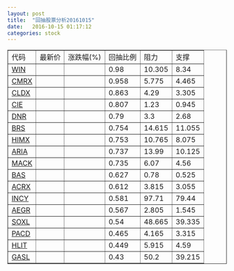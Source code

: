 ```yaml
---
layout: post
title:  "回抽股票分析20161015"
date:   2016-10-15 01:17:12
categories: stock
---
```

<script type="text/javascript">
var stockList = []
stockList.push('gb_win');
stockList.push('gb_cmrx');
stockList.push('gb_cldx');
stockList.push('gb_cie');
stockList.push('gb_dnr');
stockList.push('gb_brs');
stockList.push('gb_himx');
stockList.push('gb_aria');
stockList.push('gb_mack');
stockList.push('gb_bas');
stockList.push('gb_acrx');
stockList.push('gb_incy');
stockList.push('gb_aegr');
stockList.push('gb_soxl');
stockList.push('gb_pacd');
stockList.push('gb_hlit');
stockList.push('gb_gasl');
</script>
<table border="1">
 <tr>
 <td>代码</td>
 <td>最新价</td>
 <td>涨跌幅(%)</td>
 <td>回抽比例</td>
 <td>阻力</td>
 <td>支撑</td>
</tr>
  <tr id="win">
  <td><a href="http://stock.finance.sina.com.cn/usstock/quotes/WIN.html" target="_blank">WIN</a></td><td></td><td></td><td>0.98</td><td>10.305</td><td>8.34</td></tr>
  <tr id="cmrx">
  <td><a href="http://stock.finance.sina.com.cn/usstock/quotes/CMRX.html" target="_blank">CMRX</a></td><td></td><td></td><td>0.958</td><td>5.775</td><td>4.465</td></tr>
  <tr id="cldx">
  <td><a href="http://stock.finance.sina.com.cn/usstock/quotes/CLDX.html" target="_blank">CLDX</a></td><td></td><td></td><td>0.863</td><td>4.29</td><td>3.305</td></tr>
  <tr id="cie">
  <td><a href="http://stock.finance.sina.com.cn/usstock/quotes/CIE.html" target="_blank">CIE</a></td><td></td><td></td><td>0.807</td><td>1.23</td><td>0.945</td></tr>
  <tr id="dnr">
  <td><a href="http://stock.finance.sina.com.cn/usstock/quotes/DNR.html" target="_blank">DNR</a></td><td></td><td></td><td>0.79</td><td>3.3</td><td>2.68</td></tr>
  <tr id="brs">
  <td><a href="http://stock.finance.sina.com.cn/usstock/quotes/BRS.html" target="_blank">BRS</a></td><td></td><td></td><td>0.754</td><td>14.615</td><td>11.055</td></tr>
  <tr id="himx">
  <td><a href="http://stock.finance.sina.com.cn/usstock/quotes/HIMX.html" target="_blank">HIMX</a></td><td></td><td></td><td>0.753</td><td>10.765</td><td>8.075</td></tr>
  <tr id="aria">
  <td><a href="http://stock.finance.sina.com.cn/usstock/quotes/ARIA.html" target="_blank">ARIA</a></td><td></td><td></td><td>0.737</td><td>13.99</td><td>10.125</td></tr>
  <tr id="mack">
  <td><a href="http://stock.finance.sina.com.cn/usstock/quotes/MACK.html" target="_blank">MACK</a></td><td></td><td></td><td>0.735</td><td>6.07</td><td>4.56</td></tr>
  <tr id="bas">
  <td><a href="http://stock.finance.sina.com.cn/usstock/quotes/BAS.html" target="_blank">BAS</a></td><td></td><td></td><td>0.627</td><td>0.78</td><td>0.525</td></tr>
  <tr id="acrx">
  <td><a href="http://stock.finance.sina.com.cn/usstock/quotes/ACRX.html" target="_blank">ACRX</a></td><td></td><td></td><td>0.612</td><td>3.815</td><td>3.055</td></tr>
  <tr id="incy">
  <td><a href="http://stock.finance.sina.com.cn/usstock/quotes/INCY.html" target="_blank">INCY</a></td><td></td><td></td><td>0.581</td><td>97.71</td><td>79.44</td></tr>
  <tr id="aegr">
  <td><a href="http://stock.finance.sina.com.cn/usstock/quotes/AEGR.html" target="_blank">AEGR</a></td><td></td><td></td><td>0.567</td><td>2.805</td><td>1.545</td></tr>
  <tr id="soxl">
  <td><a href="http://stock.finance.sina.com.cn/usstock/quotes/SOXL.html" target="_blank">SOXL</a></td><td></td><td></td><td>0.54</td><td>48.665</td><td>39.335</td></tr>
  <tr id="pacd">
  <td><a href="http://stock.finance.sina.com.cn/usstock/quotes/PACD.html" target="_blank">PACD</a></td><td></td><td></td><td>0.465</td><td>4.165</td><td>3.315</td></tr>
  <tr id="hlit">
  <td><a href="http://stock.finance.sina.com.cn/usstock/quotes/HLIT.html" target="_blank">HLIT</a></td><td></td><td></td><td>0.449</td><td>5.915</td><td>4.59</td></tr>
  <tr id="gasl">
  <td><a href="http://stock.finance.sina.com.cn/usstock/quotes/GASL.html" target="_blank">GASL</a></td><td></td><td></td><td>0.43</td><td>50.2</td><td>39.215</td></tr>
</table>
